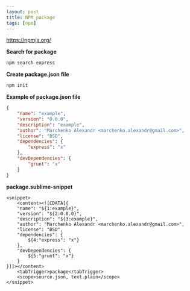 ```yaml
---
layout: post
title: NPM package
tags: [npm]
---
```


https://npmjs.org/

**Search for package**

```sh
npm search express
```

**Create package.json file**

```sh
npm init
```

**Example of package.json file**

```json
{
	"name": "example",
	"version": "0.0.0",
	"description": "example",
	"author": "Marchenko Alexandr <marchenko.alexandr@gmail.com>",
	"license": "BSD",
	"dependencies": {
		"express": "x"
	},
	"devDependencies": {
		"grunt": "x"
	}
}
```

**package.sublime-snippet**

```
<snippet>
	<content><![CDATA[{
	"name": "${1:example}",
	"version": "${2:0.0.0}",
	"description": "${3:example}",
	"author": "Marchenko Alexandr <marchenko.alexandr@gmail.com>",
	"license": "BSD",
	"dependencies": {
		${4:"express": "x"}
	},
	"devDependencies": {
		${5:"grunt": "x"}
	}
}]]></content>
	<tabTrigger>package</tabTrigger>
	<scope>source.json, text.plain</scope>
</snippet>
```
